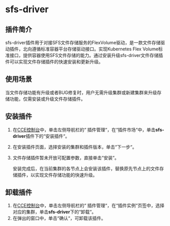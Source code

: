 # sfs-driver<a name="cce_01_0068"></a>

## 插件简介<a name="section25311744154917"></a>

sfs-driver插件用于对接SFS文件存储服务的FlexVolume驱动，是一款文件存储驱动插件，北向遵循标准容器平台存储驱动接口。实现Kubernetes Flex Volume标准接口，提供容器使用SFS文件存储的能力。通过安装升级sfs-driver文件存储插件可以实现文件存储插件的快速安装和更新升级。

## 使用场景<a name="section202191122814"></a>

当文件存储功能有升级或者BUG修复时，用户无需升级集群或新建集群来升级存储功能，仅需安装或升级文件存储插件。

## 安装插件<a name="section15573161754711"></a>

1.  在[CCE控制台](https://console.huaweicloud.com/cce2.0/?utm_source=helpcenter)中，单击左侧导航栏的“ 插件管理“，在“插件市场“中，单击**sfs-driver**插件下的“安装插件“。
2.  在安装插件页面，选择安装的集群和插件版本，单击“下一步“。
3.  文件存储插件暂未开放可配置参数，直接单击“安装“。

    安装完成后，在当前集群的各节点上会安装该插件，替换原先节点上的文件存储插件，以实现文件存储功能的快速升级。


## 卸载插件<a name="section610455514114"></a>

1.  在[CCE控制台](https://console.huaweicloud.com/cce2.0/?utm_source=helpcenter)中，单击左侧导航栏的“ 插件管理“，在“插件实例“页签中，选择对应的集群，单击**sfs-driver**下的“卸载“。
2.  在弹出的窗口中，单击“确认“，可卸载该插件。

